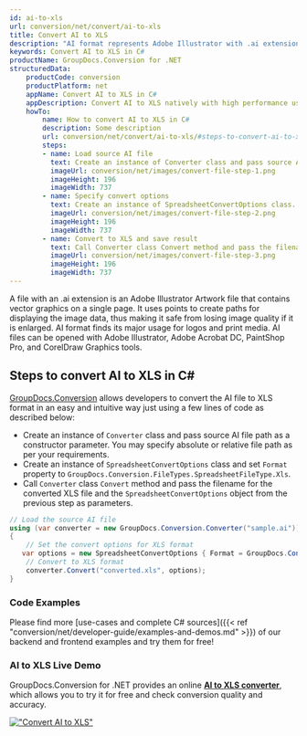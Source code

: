 ```yaml
---
id: ai-to-xls
url: conversion/net/convert/ai-to-xls
title: Convert AI to XLS
description: "AI format represents Adobe Illustrator with .ai extension. Learn how to convert AI to XLS file programmatically in C# language using GroupDocs.Conversion for .NET library."
keywords: Convert AI to XLS in C#
productName: GroupDocs.Conversion for .NET
structuredData:
    productCode: conversion
    productPlatform: net
    appName: Convert AI to XLS in C#
    appDescription: Convert AI to XLS natively with high performance using C# language and server side GroupDocs.Conversion for .NET APIs, without the use of any software like Microsoft or Open Office.
    howTo:
        name: How to convert AI to XLS in C# 
        description: Some description
        url: conversion/net/convert/ai-to-xls/#steps-to-convert-ai-to-xls-in-c
        steps:
        - name: Load source AI file 
          text: Create an instance of Converter class and pass source AI file path as a constructor parameter. You may specify absolute or relative file path as per your requirements. 
          imageUrl: conversion/net/images/convert-file-step-1.png
          imageHeight: 196
          imageWidth: 737
        - name: Specify convert options 
          text: Create an instance of SpreadsheetConvertOptions class.
          imageUrl: conversion/net/images/convert-file-step-2.png
          imageHeight: 196
          imageWidth: 737
        - name: Convert to XLS and save result 
          text: Call Converter class Convert method and pass the filename for the converted HTML file and the SpreadsheetConvertOptions object from the previous step as parameters.
          imageUrl: conversion/net/images/convert-file-step-3.png
          imageHeight: 196
          imageWidth: 737
---
```


A file with an .ai extension is an Adobe Illustrator Artwork file that contains vector graphics on a single page. It uses points to create paths for displaying the image data, thus making it safe from losing image quality if it is enlarged. AI format finds its major usage for logos and print media. AI files can be opened with Adobe Illustrator, Adobe Acrobat DC, PaintShop Pro, and CorelDraw Graphics tools.

## Steps to convert AI to XLS in C#

[GroupDocs.Conversion](https://products.groupdocs.com/conversion/net) allows developers to convert the AI file to XLS format in an easy and intuitive way just using a few lines of code as described below:

* Create an instance of `Converter` class and pass source AI file path as a constructor parameter. You may specify absolute or relative file path as per your requirements. 
* Create an instance of `SpreadsheetConvertOptions` class and set `Format` property to `GroupDocs.Conversion.FileTypes.SpreadsheetFileType.Xls`.
* Call `Converter` class `Convert` method and pass the filename for the converted XLS file and the `SpreadsheetConvertOptions` object from the previous step as parameters.

```csharp
// Load the source AI file
using (var converter = new GroupDocs.Conversion.Converter("sample.ai"))
{
    // Set the convert options for XLS format
   var options = new SpreadsheetConvertOptions { Format = GroupDocs.Conversion.FileTypes.SpreadsheetFileType.Xls };
    // Convert to XLS format
    converter.Convert("converted.xls", options);
}
```

### Code Examples

Please find more [use-cases and complete C# sources]({{< ref "conversion/net/developer-guide/examples-and-demos.md" >}}) of our backend and frontend examples and try them for free!

### AI to XLS Live Demo

GroupDocs.Conversion for .NET provides an online [**AI to XLS converter**](https://products.groupdocs.app/conversion/ai-to-xls), which allows you to try it for free and check conversion quality and accuracy.

[!["Convert AI to XLS"](conversion/net/images/convert-to-xls/convert-ai-to-xls.png)](https://products.groupdocs.app/conversion/ai-to-xls)